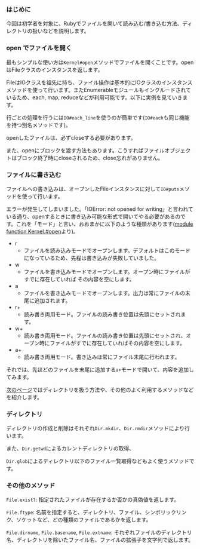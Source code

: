 ### はじめに

今回は初学者を対象に、Rubyでファイルを開いて読み込む/書き込む方法、ディレクトリの扱いなどを説明します。


### open でファイルを開く

最もシンプルな使い方は`Kernel#open`メソッドでファイルを開くことです。openはFileクラスのインスタンスを返します。

<script src="https://gist.github.com/memerelics/74492652734544f1f8df.js?file=open.rb"></script>

FileはIOクラスを祖先に持ち、ファイル操作は基本的にIOクラスのインスタンスメソッドを使って行います。またEnumerableモジュールもインクルードされているため、each, map, reduceなどが利用可能です。以下に実例を見ていきます。

行ごとの処理を行うには`IO#each_line`を使うのが簡単です(`IO#each`も同じ機能を持つ別名メソッドです)。

<script src="https://gist.github.com/memerelics/74492652734544f1f8df.js?file=rl.rb"></script>

openしたファイルは、必ずcloseする必要があります。

<script src="https://gist.github.com/memerelics/74492652734544f1f8df.js?file=close.rb"></script>

また、openにブロックを渡す方法もあります。こうすればファイルオブジェクトはブロック終了時にcloseされるため、close忘れがありません。

<script src="https://gist.github.com/memerelics/74492652734544f1f8df.js?file=bl.rb"></script>


### ファイルに書き込む

ファイルへの書き込みは、オープンしたFileインスタンスに対して`IO#puts`メソッドを使って行います。

<script src="https://gist.github.com/memerelics/74492652734544f1f8df.js?file=er.rb"></script>

エラーが発生してしまいました。「IOError: not opened for writing」と言われている通り、openするときに書き込み可能な形式で開いてやる必要があるのです。これを「モード」と言い、おおまかに以下のような種類があります([module function Kernel.#open](http://docs.ruby-lang.org/ja/2.1.0/method/Kernel/m/open.html)より)。


* r
  * ファイルを読み込みモードでオープンします。デフォルトはこのモードになっているため、先程は書き込みが失敗していました。
* w
  * ファイルを書き込みモードでオープンします。オープン時にファイルがすでに存在していれば その内容を空にします。
* a
  * ファイルを書き込みモードでオープンします。出力は常にファイルの末尾に追加されます。
* r+
  * 読み書き両用モード。ファイルの読み書き位置は先頭にセットされます。
* w+
  * 読み書き両用モード。ファイルの読み書き位置は先頭にセットされ、オープン時にファイルがすでに存在していればその内容を空にします。
* a+
  * 読み書き両用モード。書き込みは常にファイル末尾に行われます。


それでは、先ほどのファイルを末尾に追加する`a+`モードで開いて、内容を追加してみます。

<script src="https://gist.github.com/memerelics/74492652734544f1f8df.js?file=add.rb"></script>


[次のページ](/gm/gc/445639/2/)ではディレクトリを扱う方法や、その他のよく利用するメソッドなどを紹介します。


### ディレクトリ

ディレクトリの作成と削除はそれぞれ`Dir.mkdir`、`Dir.rmdir`メソッドにより行います。

<script src="https://gist.github.com/memerelics/74492652734544f1f8df.js?file=add.rb"></script>

また、`Dir.getwd`によるカレントディレクトリの取得、

<script src="https://gist.github.com/memerelics/74492652734544f1f8df.js?file=getwd.rb"></script>

`Dir.glob`によるディレクトリ以下のファイル一覧取得などもよく使うメソッドです。

<script src="https://gist.github.com/memerelics/74492652734544f1f8df.js?file=glob.rb"></script>


### その他のメソッド

`File.exist?`: 指定されたファイルが存在するか否かの真偽値を返します。

<script src="https://gist.github.com/memerelics/74492652734544f1f8df.js?file=exist.rb"></script>

`File.ftype`: 名前を指定すると、ディレクトリ、ファイル、シンボリックリンク、ソケットなど、どの種類のファイルであるかを返します。

<script src="https://gist.github.com/memerelics/74492652734544f1f8df.js?file=ftype.rb"></script>

`File.dirname`, `File.basename`, `File.extname`: それぞれファイルのディレクトリ名、ディレクトリを除いたファイル名、ファイルの拡張子を文字列で返します。

<script src="https://gist.github.com/memerelics/74492652734544f1f8df.js?file=names.rb"></script>

